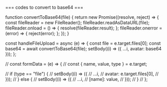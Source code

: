 === codes to convert to base64 ===

function convertToBase64(file) {
return new Promise((resolve, reject) => {
const fileReader = new FileReader();
fileReader.readAsDataURL(file);
fileReader.onload = () => {
resolve(fileReader.result);
};
fileReader.onerror = (error) => {
reject(error);
};
});
}

const handleFileUpload = async (e) => {
const file = e.target.files[0];
const base64 = await convertToBase64(file);
setBody((i) => ({ ...i, avatar: base64 }));
};

// const formData = (e) => {
// const { name, value, type } = e.target;

// if (type == "file") {
// setBody((i) => ({
// ...i,
// avatar: e.target.files[0],
// }));
// } else {
// setBody((i) => ({
// ...i,
// [name]: value,
// }));
// }
// };

